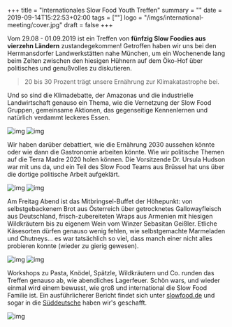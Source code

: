 +++
title = "Internationales Slow Food Youth Treffen"
summary = ""
date = 2019-09-14T15:22:53+02:00
tags = [""]
logo = "/imgs/international-meeting/cover.jpg"
draft = false
+++

Vom 29.08 - 01.09.2019 ist ein Treffen von **fünfzig Slow Foodies aus vierzehn Ländern** zustandegekommen!
Getroffen haben wir uns bei den Herrmansdorfer Landwerkstätten nahe München, um ein Wochenende lang beim Zelten zwischen den hiesigen Hühnern auf dem Öko-Hof über politisches und genußvolles zu diskutieren. 

> 20 bis 30 Prozent trägt unsere Ernährung zur Klimakatastrophe bei.

Und so sind die Klimadebatte, der Amazonas und die industrielle Landwirtschaft genauso ein Thema, wie die Vernetzung der Slow Food Gruppen, gemeinsame Aktionen, das gegenseitige Kennenlernen und natürlich verdammt leckeres Essen.

![img](/imgs/international-meeting/1-web.jpg)
![img](/imgs/international-meeting/2-web.jpg)

Wir haben darüber debattiert, wie die Ernährung 2030 aussehen könnte oder wie dann die Gastronomie arbeiten könnte. 
Wie wir politische Themen auf die Terra Madre 2020 holen können.
Die Vorsitzende Dr. Ursula Hudson war mit uns da, und ein Teil des Slow Food Teams aus Brüssel hat uns über die dortige politische Arbeit aufgeklärt.

![img](/imgs/international-meeting/4-web.jpg)
![img](/imgs/international-meeting/5-web.jpg)

Am Freitag Abend ist das Mitbringsel-Buffet der Höhepunkt: von selbstgebackenem Brot aus Österreich über getrocknetes Gallowayfleisch aus Deutschland, frisch-zubereiteten Wraps aus Armenien mit hiesigen Wildkräutern bis zu eigenem Wein vom Winzer Sebasitan Geißler.
Etliche Käsesorten dürfen genauso wenig fehlen, wie selbstgemachte Marmeladen und Chutneys... es war tatsächlich so viel, dass manch einer nicht alles probieren konnte (wieder zu gierig gewesen).

![img](/imgs/international-meeting/7-web.jpg)
![img](/imgs/international-meeting/8-web.jpg)

Workshops zu Pasta, Knödel, Spätzle, Wildkräutern und Co. runden das Treffen genauso ab, wie abendliches Lagerfeuer.
Schön wars, und wieder einmal wird einem bewusst, wie groß und international die Slow Food Familie ist.
Ein ausführlicherer Bericht findet sich unter [slowfood.de](https://www.slowfood.de/aktuelles/2019/slow-food-youth-europa-treffen-denken-schmecken-und-welt-bewegen) und sogar in die [Süddeutsche](https://www.sueddeutsche.de/muenchen/ebersberg/workshop-ueber-genuss-und-verantwortung-gut-sauber-fair-1.4584405?fbclid=IwAR1uDbmPzbxqtr0ducV3mLlO0KsfQPN8RkIF5_ZE1ianKGk-CJ3BvHdMS1s) haben wir's geschafft.

![img](/imgs/international-meeting/3-web.jpg)